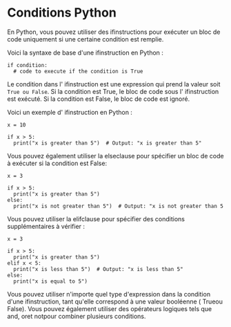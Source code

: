 # Conditions Python
En Python, vous pouvez utiliser des ifinstructions pour exécuter un bloc de code uniquement si une certaine condition est remplie.

Voici la syntaxe de base d'une ifinstruction en Python :
```
if condition:
  # code to execute if the condition is True
```

Le condition dans l' ifinstruction est une expression qui prend la valeur soit `True ou False`. Si la condition est True, le bloc de code sous l' ifinstruction est exécuté. Si la condition est False, le bloc de code est ignoré.

Voici un exemple d' ifinstruction en Python :
```
x = 10

if x > 5:
  print("x is greater than 5")  # Output: "x is greater than 5"
```

Vous pouvez également utiliser la elseclause pour spécifier un bloc de code à exécuter si la condition est False:
```
x = 3

if x > 5:
  print("x is greater than 5")
else:
  print("x is not greater than 5")  # Output: "x is not greater than 5
```

Vous pouvez utiliser la elifclause pour spécifier des conditions supplémentaires à vérifier :
```
x = 3

if x > 5:
  print("x is greater than 5")
elif x < 5:
  print("x is less than 5")  # Output: "x is less than 5"
else:
  print("x is equal to 5")
```

Vous pouvez utiliser n'importe quel type d'expression dans la condition d'une ifinstruction, tant qu'elle correspond à une valeur booléenne ( Trueou False). Vous pouvez également utiliser des opérateurs logiques tels que and, oret notpour combiner plusieurs conditions.
